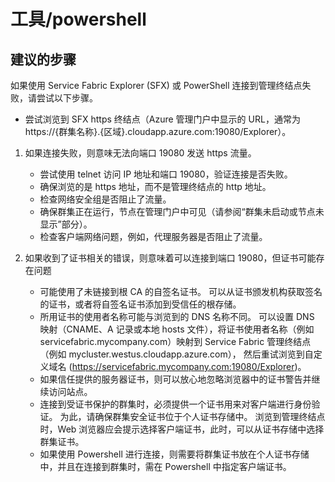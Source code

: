 <properties
    pageTitle="tools/powershell"
    description="工具/powershell"
    service="microsoft.servicefabric"
    resource="clusters"
    authors="cts-shrahman"
    displayOrder=""
    selfHelpType="generic"
    supportTopicIds="32518068"
    resourceTags=""
    productPesIds="15842"
    cloudEnvironments="public"
/>


# 工具/powershell

## **建议的步骤**
如果使用 Service Fabric Explorer (SFX) 或 PowerShell 连接到管理终结点失败，请尝试以下步骤。  

+ 尝试浏览到 SFX https 终结点（Azure 管理门户中显示的 URL，通常为 https://{群集名称}.{区域}.cloudapp.azure.com:19080/Explorer）。 

1. 如果连接失败，则意味无法向端口 19080 发送 https 流量。
    + 尝试使用 telnet 访问 IP 地址和端口 19080，验证连接是否失败。
    + 确保浏览的是 https 地址，而不是管理终结点的 http 地址。
    + 检查网络安全组是否阻止了流量。
    + 确保群集正在运行，节点在管理门户中可见（请参阅“群集未启动或节点未显示”部分）。 
    + 检查客户端网络问题，例如，代理服务器是否阻止了流量。

2. 如果收到了证书相关的错误，则意味着可以连接到端口 19080，但证书可能存在问题
    + 可能使用了未链接到根 CA 的自签名证书。 可以从证书颁发机构获取签名的证书，或者将自签名证书添加到受信任的根存储。
    + 所用证书的使用者名称可能与浏览到的 DNS 名称不同。 可以设置 DNS 映射（CNAME、A 记录或本地 hosts 文件），将证书使用者名称（例如 servicefabric.mycompany.com）映射到 Service Fabric 管理终结点（例如 mycluster.westus.cloudapp.azure.com）， 然后重试浏览到自定义域名 (https://servicefabric.mycompany.com:19080/Explorer)。
    + 如果信任提供的服务器证书，则可以放心地忽略浏览器中的证书警告并继续访问站点。
    + 连接到受证书保护的群集时，必须提供一个证书用来对客户端进行身份验证。 为此，请确保群集安全证书位于个人证书存储中。 浏览到管理终结点时，Web 浏览器应会提示选择客户端证书，此时，可以从证书存储中选择群集证书。
    + 如果使用 Powershell 进行连接，则需要将群集证书放在个人证书存储中，并且在连接到群集时，需在 Powershell 中指定客户端证书。 




<!--HONumber=Oct16_HO4-->


